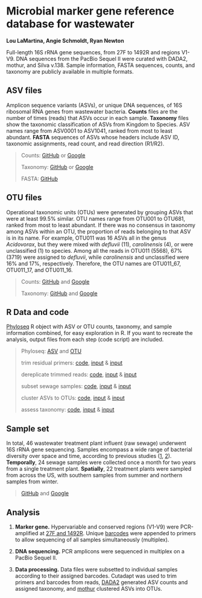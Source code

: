 # Microbial marker gene reference database for wastewater

<b>Lou LaMartina, Angie Schmoldt, Ryan Newton</b>

Full-length 16S rRNA gene sequences, from 27F to 1492R and regions V1-V9. DNA sequences from the PacBio Sequel II were curated with DADA2, mothur, and Silva v.138. Sample information, FASTA sequences, counts, and taxonomy are publicly available in multiple formats.

## ASV files

Amplicon sequence variants (ASVs), or unique DNA sequences, of 16S ribosomal RNA genes from wastewater bacteria. <b>Counts</b> files are the number of times (reads) that ASVs occur in each sample. <b>Taxonomy</b> files show the taxonomic classification of ASVs from Kingdom to Species. ASV names range from ASV0001 to ASV1041, ranked from most to least abundant. <b>FASTA</b> sequences of ASVs whose headers include ASV ID, taxonomic assignments, read count, and read direction (R1/R2). 


> Counts: [GitHub](https://raw.githubusercontent.com/loulanomics/Full16S_sewageDatabase/main/Files/Wastewater_full16S_ASV_counts.csv)
> or [Google](https://docs.google.com/spreadsheets/d/e/2PACX-1vTyp4rmGshqL2rbSOrIGSX4R5yc4fFnRKWniIyQEWR2ctvAH1GGQBieDC2Q0eNRC71Iuhe4xqzEyudV/pubhtml)
> 
> Taxonomy: [GitHub](https://raw.githubusercontent.com/loulanomics/Full16S_sewageDatabase/main/Files/Wastewater_full16S_ASV_taxonomy.csv) or [Google](https://docs.google.com/spreadsheets/d/e/2PACX-1vQswVBHTgnHT4TuAjXktpaToTw4nwj0AeAcoXvOwPjjtrav-YhjhmTi_TI9tjosEQqYrsJcPXqjB9QW/pubhtml)
> 
> FASTA: [GitHub](https://github.com/loulanomics/Full16S_sewageDatabase/raw/main/Files/Full16S_sewageDatabase_ASV.fasta.gz)


## OTU files

Operational taxonomic units (OTUs) were generated by grouping ASVs that were at least 99.5% similar. OTU names range from OTU001 to OTU681, ranked from most to least abundant. If there was no consensus in taxonomy among ASVs within an OTU, the proportion of reads belonging to that ASV is in its name. For example, OTU011 was 16 ASVs all in the genus <i>Acidovorax</i>, but they were mixed with <i>defluvii</i> (11), <i>carolinensis</i> (4), or were unclassified (1) to species. Among all the reads in OTU011 (5568), 67% (3719) were assigned to <i>defluvii</i>, while <i>carolinensis</i> and unclassified were 16% and 17%, respectively. Therefore, the OTU names are OTU011_67, OTU011_17, and OTU011_16.

> Counts: [GitHub](https://raw.githubusercontent.com/loulanomics/Full16S_sewageDatabase/main/Files/Wastewater_full16S_OTU_counts.csv)
> and [Google](https://docs.google.com/spreadsheets/d/e/2PACX-1vS9mQT7KdVK1w0AmtZjgIwjfIkQPC74ESsye7QUznNiGS2aGDgNnleKgw7BT8_mFacP4sc-TgYkmELB/pubhtml)
> 
> Taxonomy: [GitHub](https://raw.githubusercontent.com/loulanomics/Full16S_sewageDatabase/main/Files/Wastewater_full16S_OTU_taxonomy.csv) and [Google](https://docs.google.com/spreadsheets/d/e/2PACX-1vSqziz00qo4pZRUTKs9p0XC6j-vV8j2ctQt50WuFDrI2tfnNYQHfP3XYUbwF9nj5swNdYDQs45bJbYb/pubhtml)


## R Data and code

[Phyloseq](https://joey711.github.io/phyloseq/) R object with ASV or OTU counts, taxonomy, and sample information combined, for easy exploration in R. If you want to recreate the analysis, output files from each step (code script) are included.

> Phyloseq: [ASV](https://github.com/loulanomics/Full16S_sewageDatabase/raw/main/RData/Wastewater_full16S_ASV_phyloseq.RData) and [OTU](https://github.com/loulanomics/Full16S_sewageDatabase/raw/main/RData/Wastewater_full16S_OTU_phyloseq.RData)
> 
> trim residual primers: 
> [code](https://github.com/loulanomics/Full16S_sewageDatabase/blob/main/Code/01_full16S_removePrimers.R), 
> [input](https://raw.githubusercontent.com/loulanomics/Full16S_sewageDatabase/main/RData/Full16S_assignTaxonomy_addSpecies.txt) & 
> [input](https://raw.githubusercontent.com/loulanomics/Full16S_sewageDatabase/main/RData/Full16S_dada2_sequencetable.txt)
> 
> dereplicate trimmed reads: 
> [code](https://github.com/loulanomics/Full16S_sewageDatabase/blob/main/Code/02_full16S_derepSeqs.R), 
> [input](https://raw.githubusercontent.com/loulanomics/Full16S_sewageDatabase/main/RData/01_counts.csv) &
> [input](https://raw.githubusercontent.com/loulanomics/Full16S_sewageDatabase/main/RData/01_taxa.csv)
> 
> subset sewage samples:
> [code](https://github.com/loulanomics/Full16S_sewageDatabase/blob/main/Code/03_full16S_subSewage.R), 
> [input](https://raw.githubusercontent.com/loulanomics/Full16S_sewageDatabase/main/RData/02_counts.csv) &
> [input](https://raw.githubusercontent.com/loulanomics/Full16S_sewageDatabase/main/RData/02_taxa.csv)
> 
> cluster ASVs to OTUs:
> [code](https://github.com/loulanomics/Full16S_sewageDatabase/blob/main/Code/04_full16S_clusterASV.R), 
> [input](https://raw.githubusercontent.com/loulanomics/Full16S_sewageDatabase/main/RData/03_counts.csv) &
> [input](https://raw.githubusercontent.com/loulanomics/Full16S_sewageDatabase/main/RData/03_taxa.csv)
> 
> assess taxonomy:
> [code](https://github.com/loulanomics/Full16S_sewageDatabase/blob/main/Code/05_full16S_taxAssess.R), 
> [input](https://raw.githubusercontent.com/loulanomics/Full16S_sewageDatabase/main/RData/04_counts.csv) &
> [input](https://raw.githubusercontent.com/loulanomics/Full16S_sewageDatabase/main/RData/04_taxa.csv)
> 

## Sample set

In total, 46 wastewater treatment plant influent (raw sewage) underwent 16S rRNA gene sequencing. Samples encompass a wide range of bacterial diversity over space and time, according to previous studies ([1](https://microbiomejournal.biomedcentral.com/articles/10.1186/s40168-021-01038-5), [2](https://microbiomejournal.biomedcentral.com/articles/10.1186/s40168-021-01038-5)). <b>Temporally</b>, 24 sewage samples were collected once a month for two years from a single treatment plant. <b>Spatially</b>, 22 treatment plants were sampled from across the US, with southern samples from summer and northern samples from winter.

> [GitHub](https://github.com/loulanomics/Full16S_sewageDatabase/blob/main/Files/Wastewater_full16S_sample_metadata.csv) and [Google](https://docs.google.com/spreadsheets/d/e/2PACX-1vQ1Tv35bihJrfe7DFr_385SqhoLBcokX3LrqCIgKJL26hxhFv1cYT9dhH-pXuO8w9ugc9ve5k2eyPB0/pubhtml)

## Analysis

1. <b>Marker gene.</b>  Hypervariable and conserved regions (V1-V9) were PCR-amplified at [27F and 1492R](https://academic.oup.com/nar/article/47/18/e103/5527971). Unique [barcodes](https://github.com/PacificBiosciences/Bioinformatics-Training/blob/master/barcoding/pacbio_384_barcodes.fasta) were appended to primers to allow  sequencing of all samples simultaneously (multiplex).

2. <b>DNA sequencing.</b>  PCR amplicons were sequenced in multiplex on a PacBio Sequel II.

3. <b>Data processing.</b>  Data files were subsetted to individual samples according to their assigned barcodes. Cutadapt was used to trim primers and barcodes from reads, [DADA2](https://benjjneb.github.io/dada2/tutorial.html) generated ASV counts and assigned taxonomy, and [mothur](https://mothur.org/wiki/cluster/) clustered ASVs into OTUs.

